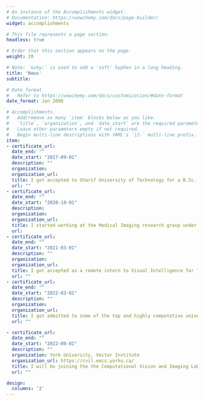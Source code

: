 ```yaml
---
# An instance of the Accomplishments widget.
# Documentation: https://wowchemy.com/docs/page-builder/
widget: accomplishments

# This file represents a page section.
headless: true

# Order that this section appears on the page.
weight: 20

# Note: `&shy;` is used to add a 'soft' hyphen in a long heading.
title: 'News'
subtitle:

# Date format
#   Refer to https://wowchemy.com/docs/customization/#date-format
date_format: Jan 2006

# Accomplishments.
#   Add/remove as many `item` blocks below as you like.
#   `title`, `organization`, and `date_start` are the required parameters.
#   Leave other parameters empty if not required.
#   Begin multi-line descriptions with YAML's `|2-` multi-line prefix.
item:
- certificate_url: 
  date_end: ""
  date_start: "2017-09-01"
  description: ""
  organization: 
  organization_url: 
  title: I got accepted to Sharif University of Technology for a B.Sc. in Computer Engineering.
  url: ""
- certificate_url: 
  date_end: ""
  date_start: "2020-10-01"
  description: 
  organization: 
  organization_url: 
  title: I started working at the Medical Imaging research group under the supervision of Prof. Mohammad Hossein Rohban.
  url: 
- certificate_url: 
  date_end: ""
  date_start: "2021-03-01"
  description: ""
  organization: 
  organization_url:
  title: I got accepted as a remote intern to Visual Intelligence for Transportation (VITA) Lab under supervision of Prof. Alexandre Alahi.
  url: ""
- certificate_url: 
  date_end: ""
  date_start: "2022-03-01"
  description: ""
  organization: 
  organization_url:
  title: I got admitted to some of the top and highly competetive universities in the world - Univesity of Southern Caliofornia (PhD in ECE), University of California Irvine (PhD in CS), University of British Columbia (MSc in BME) and York University (MSc in CS).
  url: ""

- certificate_url: 
  date_end: ""
  date_start: "2022-09-01"
  description: ""
  organization: York University, Vector Institute
  organization_url: https://cvil.eecs.yorku.ca/
  title: I will be joining the the Computational Vision and Imaging Lab at York University (CVIL@York) and Vector institute.
  url: ""

design:
  columns: '2' 
---
```


